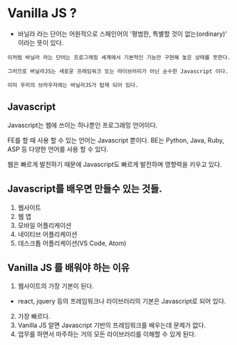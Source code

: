 # Vanilla JS ?
- 바닐라 라는 단어는 어원적으로 스페인어의 '평범한, 특별할 것이 없는(ordinary)' 
이라는 뜻이 있다.
~~~
이처럼 바닐라 라는 단어는 프로그래밍 세계에서 기본적인 기능만 구현해 놓은 상태를 뜻한다.

그러므로 바닐라JS는 새로운 프레임워크 또는 라이브러리가 아닌 순수한 Javascript 이다.

이미 우리의 브라우저에는 바닐라JS가 탑재 되어 있다.
~~~

## Javascript
Javascript는 웹에 쓰이는 하나뿐인 프로그래밍 언어이다.

FE를 할 때 사용 할 수 있는 언어는 Javascript 뿐이다.
BE는 Python, Java, Ruby, ASP 등 다양한 언어를 사용 할 수 있다.

웹은 빠르게 발전하기 때문에 Javascript도 빠르게 발전하며 영향력을 키우고 있다.

## Javascript를 배우면 만들수 있는 것들.
1. 웹사이트
2. 웹 앱
3. 모바일 어플리케이션
4. 네이티브 어플리케이션
5. 데스크톱 어플리케이션(VS Code, Atom)

## Vanilla JS 를 배워야 하는 이유
1. 웹사이트의 가장 기본이 된다.
- react, jquery 등의 프레임워크나 라이브러리의 기본은 Javascript로 되어 있다.
2. 가장 빠르다.
3. Vanilla JS 알면 Javascript 기반의 프레임워크를 배우는데 문제가 없다.
4. 업무를 하면서 마주하는 거의 모든 라이브러리를 이해할 수 있게 된다.
